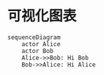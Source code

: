 # 可视化图表

```mermaid
sequenceDiagram
    actor Alice
    actor Bob
    Alice->>Bob: Hi Bob
    Bob->>Alice: Hi Alice
```
